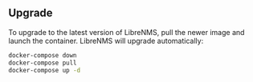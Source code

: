 ## Upgrade

To upgrade to the latest version of LibreNMS, pull the newer image and launch the container. LibreNMS will upgrade automatically:

```bash
docker-compose down
docker-compose pull
docker-compose up -d
```
